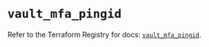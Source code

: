 # `vault_mfa_pingid`

Refer to the Terraform Registry for docs: [`vault_mfa_pingid`](https://registry.terraform.io/providers/hashicorp/vault/4.4.0/docs/resources/mfa_pingid).
